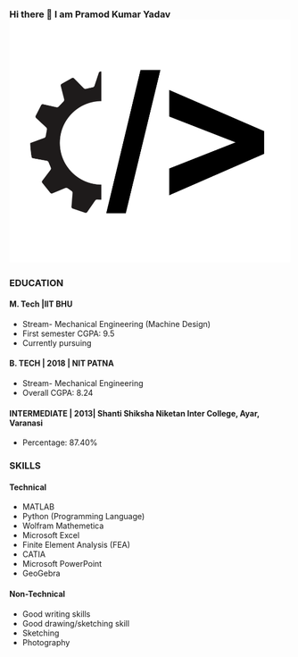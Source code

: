 ### Hi there 👋 I am Pramod Kumar Yadav ![](https://raw.githubusercontent.com/iampramodyadav/iampramodyadav/54fbdaaa69373c5e0c0a3bfc63695763253b4556/mech-code.svg)
### EDUCATION
#### M. Tech |IIT BHU
- Stream- Mechanical Engineering (Machine Design)
- First semester CGPA: 9.5
- Currently pursuing
#### B. TECH | 2018 | NIT PATNA
- Stream- Mechanical Engineering
- Overall CGPA: 8.24
#### INTERMEDIATE | 2013| Shanti Shiksha Niketan Inter College, Ayar, Varanasi
- Percentage: 87.40%

### SKILLS
#### Technical
- MATLAB
- Python (Programming Language)
- Wolfram Mathemetica
- Microsoft Excel
- Finite Element Analysis (FEA)
- CATIA
- Microsoft PowerPoint
- GeoGebra

#### Non-Technical
- Good writing skills
- Good drawing/sketching skill
- Sketching
- Photography

